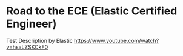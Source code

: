 # Road to the ECE (Elastic Certified Engineer)

Test Description by Elastic
https://www.youtube.com/watch?v=hsaLZSKCkF0

